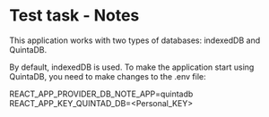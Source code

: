 # Test task - Notes

This application works with two types of databases: indexedDB and QuintaDB.

By default, indexedDB is used. To make the application start using QuintaDB, you
need to make changes to the .env file:

  REACT_APP_PROVIDER_DB_NOTE_APP=quintadb 
  REACT_APP_KEY_QUINTAD_DB=<Personal_KEY>
